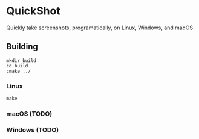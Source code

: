 # QuickShot
Quickly take screenshots, programatically, on Linux, Windows, and macOS

## Building

```
mkdir build
cd build
cmake ../
```

### Linux

```
make
```

### macOS (TODO)

### Windows (TODO)